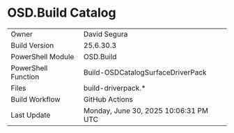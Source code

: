 ﻿# OSD.Build Catalog

| | |
|-|-|
| Owner | David Segura |
| Build Version | 25.6.30.3 |
| PowerShell Module | OSD.Build |
| PowerShell Function | Build-OSDCatalogSurfaceDriverPack |
| Files | build-driverpack.* |
| Build Workflow | GitHub Actions |
| Last Update | Monday, June 30, 2025 10:06:31 PM UTC |
